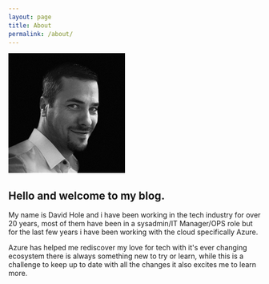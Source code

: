 ```yaml
---
layout: page
title: About
permalink: /about/
---
```


![me](images/b17498e1cc4fa004c1bed308bd24d3aded5004390f4a4506300c7fee59154eb1.png)  

## Hello and welcome to my blog.

My name is David Hole and i have been working in the tech industry for over 20 years, most of them have been in a sysadmin/IT Manager/OPS role but for the last few years i have been working with the cloud specifically Azure.

Azure has helped me rediscover my love for tech with it's ever changing ecosystem there is always something new to try or learn, while this is a challenge to keep up to date with all the changes it also excites me to learn more.